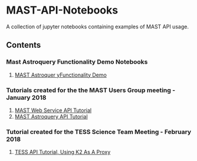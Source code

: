 # MAST-API-Notebooks
A collection of jupyter notebooks containing examples of MAST API usage.

## Contents

### Mast Astroquery Functionality Demo Notebooks
1.  [MAST Astroquer yFunctionality Demo](AstroqueryFunctionalityDemo.ipynb)

### Tutorials created for the the MAST Users Group meeting - January 2018
1. [MAST Web Service API Tutorial](MUG2018_APITutorial_Webservice.ipynb)
2. [MAST Astroquery API Tutorial](MUG2018_APITutorial_Astroquery.ipynb)

### Tutorial created for the TESS Science Team Meeting - February 2018
1. [TESS API Tutorial, Using K2 As A Proxy](tess_mast_api_example.ipynb)
